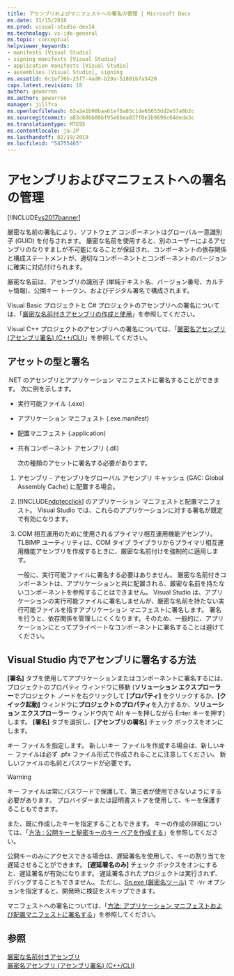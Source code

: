 ```yaml
---
title: アセンブリおよびマニフェストへの署名の管理 | Microsoft Docs
ms.date: 11/15/2016
ms.prod: visual-studio-dev14
ms.technology: vs-ide-general
ms.topic: conceptual
helpviewer_keywords:
- manifests [Visual Studio]
- signing manifests [Visual Studio]
- application manifests [Visual Studio]
- assemblies [Visual Studio], signing
ms.assetid: 6c1ef36b-25f7-4ad0-b29a-51801b7a5420
caps.latest.revision: 18
author: gewarren
ms.author: gewarren
manager: jillfra
ms.openlocfilehash: 63a2e1b98baa61ef0a83c1de65653dd2e57a8b2c
ms.sourcegitcommit: a83c60bb00bf95e6bea037f0e1b9696c64deda3c
ms.translationtype: MTE95
ms.contentlocale: ja-JP
ms.lasthandoff: 02/19/2019
ms.locfileid: "54755465"
---
```

# <a name="managing-assembly-and-manifest-signing"></a>アセンブリおよびマニフェストへの署名の管理
[!INCLUDE[vs2017banner](../includes/vs2017banner.md)]

厳密な名前の署名により、ソフトウェア コンポーネントはグローバル一意識別子 (GUID) を付与されます。 厳密な名前を使用すると、別のユーザーによるアセンブリのなりすましが不可能になることが保証され、コンポーネントの依存関係と構成ステートメントが、適切なコンポーネントとコンポーネントのバージョンに確実に対応付けられます。  
  
 厳密な名前は、アセンブリの識別子 (単純テキスト名、バージョン番号、カルチャ情報)、公開キー トークン、およびデジタル署名で構成されます。  
  
 Visual Basic プロジェクトと C# プロジェクトのアセンブリへの署名については、「[厳密な名前付きアセンブリの作成と使用](http://msdn.microsoft.com/library/ffbf6d9e-4a88-4a8a-9645-4ce0ee1ee5f9)」を参照してください。  
  
 Visual C++ プロジェクトのアセンブリへの署名については、「[厳密名アセンブリ (アセンブリ署名) (C++/CLI)](http://msdn.microsoft.com/library/c337cd3f-e5dd-4c6f-a1ad-437e85dba1cc)」を参照してください。  
  
## <a name="asset-types-and-signing"></a>アセットの型と署名  
 .NET のアセンブリとアプリケーション マニフェストに署名することができます。 次に例を示します。  
  
- 実行可能ファイル (.exe)  
  
- アプリケーション マニフェスト (.exe.manifest)  
  
- 配置マニフェスト (.application)  
  
- 共有コンポーネント アセンブリ (.dll)  
  
  次の種類のアセットに署名する必要があります。  
  
1. アセンブリ - アセンブリをグローバル アセンブリ キャッシュ (GAC: Global Assembly Cache) に配置する場合。  
  
2. [!INCLUDE[ndptecclick](../includes/ndptecclick-md.md)] のアプリケーション マニフェストと配置マニフェスト。 Visual Studio では、これらのアプリケーションに対する署名が既定で有効になります。  
  
3. COM 相互運用のために使用されるプライマリ相互運用機能アセンブリ。 TLBIMP ユーティリティは、COM タイプ ライブラリからプライマリ相互運用機能アセンブリを作成するときに、厳密な名前付けを強制的に適用します。  
  
   一般に、実行可能ファイルに署名する必要はありません。 厳密な名前付きコンポーネントは、アプリケーションと共に配置される、厳密な名前を持たないコンポーネントを参照することはできません。 Visual Studio は、アプリケーションの実行可能ファイルに署名しませんが、厳密な名前を持たない実行可能ファイルを指すアプリケーション マニフェストに署名します。 署名を行うと、依存関係を管理しにくくなります。そのため、一般的に、アプリケーションにとってプライベートなコンポーネントに署名することは避けてください。  
  
## <a name="how-to-sign-an-assembly-in-visual-studio"></a>Visual Studio 内でアセンブリに署名する方法  
 **[署名]** タブを使用してアプリケーションまたはコンポーネントに署名するには、プロジェクトのプロパティ ウィンドウに移動 (**ソリューション エクスプローラー**でプロジェクト ノードを右クリックして **[プロパティ]** をクリックするか、**[クイック起動]** ウィンドウに**プロジェクトのプロパティ**を入力するか、**ソリューション エクスプローラー** ウィンドウ内で Alt キーを押しながら Enter キーを押す) します。 **[署名]** タブを選択し、**[アセンブリの署名]** チェック ボックスをオンにします。  
  
 キー ファイルを指定します。 新しいキー ファイルを作成する場合は、新しいキー ファイルは必ず .pfx ファイル形式で作成されることに注意してください。 新しいファイルの名前とパスワードが必要です。  
  
> [!WARNING]
>  キー ファイルは常にパスワードで保護して、第三者が使用できないようにする必要があります。 プロバイダーまたは証明書ストアを使用して、キーを保護することもできます。  
  
 また、既に作成したキーを指定することもできます。 キーの作成の詳細については、「[方法 : 公開キーと秘密キーのキー ペアを作成する](http://msdn.microsoft.com/library/05026813-f3bd-4d7c-9e0b-fc588eb3d114)」を参照してください。  
  
 公開キーのみにアクセスできる場合は、遅延署名を使用して、キーの割り当てを遅延させることができます。 **[遅延署名のみ]** チェック ボックスをオンにすると、遅延署名が有効になります。 遅延署名されたプロジェクトは実行されず、デバッグすることもできません。 ただし、[Sn.exe (厳密名ツール)](http://msdn.microsoft.com/library/c1d2b532-1b8e-4c7a-8ac5-53b801135ec6) で `-Vr` オプションを指定すると、開発時に検証をスキップできます。  
  
 マニフェストへの署名については、「[方法: アプリケーション マニフェストおよび配置マニフェストに署名する](../ide/how-to-sign-application-and-deployment-manifests.md)」を参照してください。  
  
## <a name="see-also"></a>参照  
 [厳密な名前付きアセンブリ](http://msdn.microsoft.com/library/d4a80263-f3e0-4d81-9b61-f0cbeae3797b)   
 [厳密名アセンブリ (アセンブリ署名) (C++/CLI)](http://msdn.microsoft.com/library/c337cd3f-e5dd-4c6f-a1ad-437e85dba1cc)
